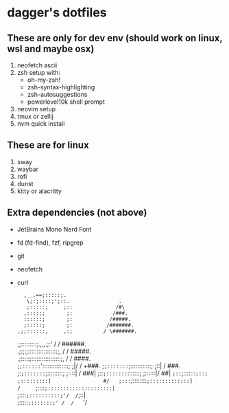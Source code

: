 # dagger's dotfiles

These are only for dev env (should work on linux, wsl and maybe osx)
---
1. neofetch ascii
2. zsh setup with:
    - oh-my-zsh!
    - zsh-syntax-highlighting
    - zsh-autosuggestions
    - powerlevel10k shell prompt
3. neovim setup
4. tmux or zellij
5. nvm quick install

These are for linux
---
1. sway
2. waybar
3. rofi
4. dunst
5. kitty or alacritty

Extra dependencies (not above)
---
- JetBrains Mono Nerd Font
- fd (fd-find), fzf, ripgrep
- git
- neofetch
- curl

        ,__.==;:::::;.                            
         \;:;::::;';::.                .           
         ;:::::;     ;::              /#\          
        ,:::::;       ;:             /###.        
        ::::::;       ;:            /#####.       
        ;:::::;       ;:           /#######.      
      ,;;::::::,     ,:;          / \#######.     
    ;;:::::::::;.,,,.;:'         /  / \######.    
  .;:;:;:::::::::::::::::;,     /  /    \#####.   
 .;:::::;:::::::::::::::::;,   /  /       \####.  
;`;::::::`':::::::::::::::; ;|/  /          +###. 
;`;:::::::`;::::::::::::; ;::|  /            \###.
;:`;:::::::`;:::::::::; ;::::| /              ###|
;::`;:::::::`:::::::; ;::::::|/                ##| 
`;::`;:::::::`;::; ;:::::::::[                 #/  
 ;:::`;::::::::`;:::::::::::::]                /    
 `;::::`;:::::::::::::::::::::|                     
  `;::::`;::::::::::;'/  /`;::|                     
   ;:::::`;:::::::;' /  /   `'/                     
